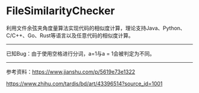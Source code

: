 # FileSimilarityChecker
利用文件余弦夹角度量算法实现代码的相似度计算，理论支持Java、Python、C/C++、Go、Rust等语言以及任意代码的相似度计算。

---
已知Bug：由于使用空格进行分词，a=1与a = 1会被判定为不同。

---
参考资料：https://www.jianshu.com/p/5619e73e1322

https://www.zhihu.com/tardis/bd/art/43396514?source_id=1001
